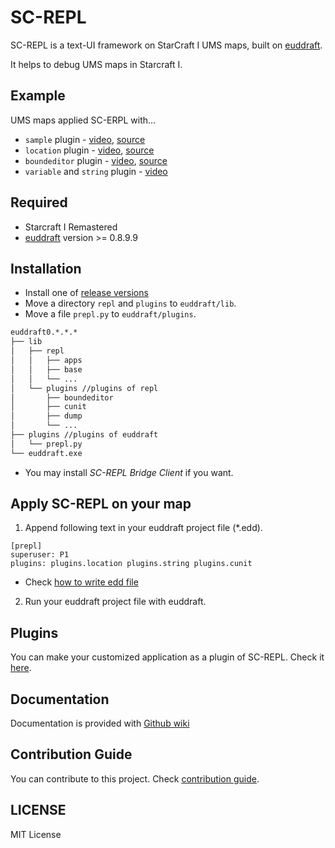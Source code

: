 # SC-REPL

SC-REPL is a text-UI framework on StarCraft I UMS maps, built on [euddraft](https://github.com/armoha/euddraft).

It helps to debug UMS maps in Starcraft I.

## Example

UMS maps applied SC-ERPL with...

* `sample` plugin - [video](https://youtu.be/6RexCF3SBFU), [source](example/sample/myapp.py)
* `location` plugin - [video](https://youtu.be/f3M0CDGIX2A), [source](plugins/location)
* `boundeditor` plugin - [video](https://youtu.be/c_VYYc7Ozy8), [source](plugins/boundeditor
)
* `variable` and `string`  plugin - [video](https://youtu.be/s9jIWKP2bfE)

## Required

* Starcraft I Remastered
* [euddraft](https://github.com/armoha/euddraft) version >= 0.8.9.9


## Installation
* Install one of [release versions](https://github.com/mighty1231/screpl/releases)
* Move a directory `repl` and `plugins` to `euddraft/lib`.
* Move a file `prepl.py` to `euddraft/plugins`.

```bash
euddraft0.*.*.*
├── lib
│   ├── repl
│   │   ├── apps
│   │   ├── base
│   │   └── ...
│   └── plugins //plugins of repl
│       ├── boundeditor
│       ├── cunit
│       ├── dump
│       └── ...
├── plugins //plugins of euddraft
│   └── prepl.py
└── euddraft.exe
```

* You may install *SC-REPL Bridge Client* if you want.

## Apply SC-REPL on your map

1. Append following text in your euddraft project file (\*.edd).

```
[prepl]
superuser: P1
plugins: plugins.location plugins.string plugins.cunit
```
* Check [how to write edd file](https://github.com/mighty1231/screpl/wiki/How-to-write-edd-file)

2. Run your euddraft project file with euddraft.

## Plugins

You can make your customized application as a plugin of SC-REPL. Check it [here](https://github.com/mighty1231/screplPluginTemplate).


## Documentation

Documentation is provided with [Github wiki](https://github.com/mighty1231/screpl/wiki)

## Contribution Guide

You can contribute to this project. Check [contribution guide](CONTRIBUTING.md).

## LICENSE

MIT License
